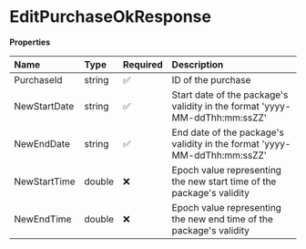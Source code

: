 # EditPurchaseOkResponse

**Properties**

| Name         | Type   | Required | Description                                                                |
| :----------- | :----- | :------- | :------------------------------------------------------------------------- |
| PurchaseId   | string | ✅       | ID of the purchase                                                         |
| NewStartDate | string | ✅       | Start date of the package's validity in the format 'yyyy-MM-ddThh:mm:ssZZ' |
| NewEndDate   | string | ✅       | End date of the package's validity in the format 'yyyy-MM-ddThh:mm:ssZZ'   |
| NewStartTime | double | ❌       | Epoch value representing the new start time of the package's validity      |
| NewEndTime   | double | ❌       | Epoch value representing the new end time of the package's validity        |

